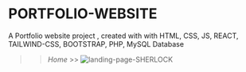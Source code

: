 # PORTFOLIO-WEBSITE
A Portfolio website project , created with with HTML, CSS, JS, REACT, TAILWIND-CSS, BOOTSTRAP, PHP, MySQL Database 
>> *Home* >>
![landing-page-SHERLOCK](https://user-images.githubusercontent.com/97678993/205466008-63ca2a85-5f5c-4af1-a94a-dd2136d6bedc.png)
